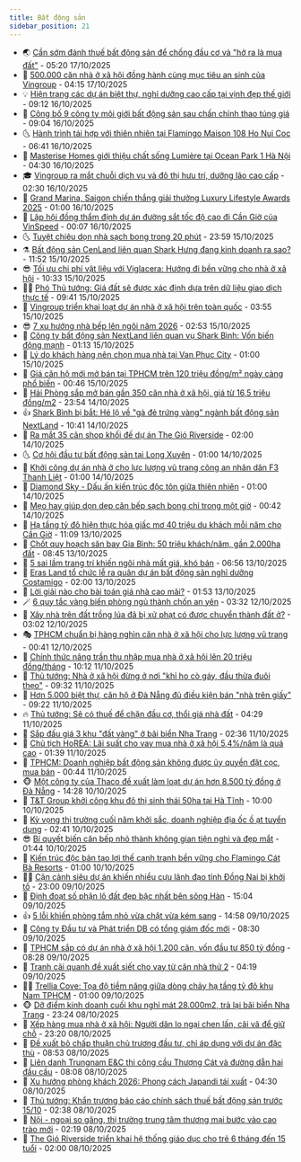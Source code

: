```yaml
---
title: Bất động sản
sidebar_position: 21
---
```


<!-- dantri-bat-dong-san:START -->
- 🌏 [Cần sớm đánh thuế bất động sản để chống đầu cơ và &quot;hở ra là mua đất&quot;](https://dantri.com.vn/bat-dong-san/can-som-danh-thue-bat-dong-san-de-chong-dau-co-va-ho-ra-la-mua-dat-20251017113056342.htm) - 05:20 17/10/2025
- 👹 [500.000 căn nhà ở xã hội đồng hành cùng mục tiêu an sinh của Vingroup](https://dantri.com.vn/bat-dong-san/500000-can-nha-o-xa-hoi-dong-hanh-cung-muc-tieu-an-sinh-cua-vingroup-20251017105348790.htm) - 04:15 17/10/2025
- 💡 [Hiện trạng các dự án biệt thự, nghỉ dưỡng cao cấp tại vịnh đẹp thế giới](https://dantri.com.vn/bat-dong-san/hien-trang-cac-du-an-biet-thu-nghi-duong-cao-cap-tai-vinh-dep-the-gioi-20251015120631470.htm) - 09:12 16/10/2025
- 🌋 [Công bố 9 công ty môi giới bất động sản sau chấn chỉnh thao túng giá](https://dantri.com.vn/bat-dong-san/cong-bo-9-cong-ty-moi-gioi-bat-dong-san-sau-chan-chinh-thao-tung-gia-20251015125533669.htm) - 09:04 16/10/2025
- 🌜 [Hành trình tái hợp với thiên nhiên tại Flamingo Maison 108 Ho Nui Coc](https://dantri.com.vn/bat-dong-san/hanh-trinh-tai-hop-voi-thien-nhien-tai-flamingo-maison-108-ho-nui-coc-20251016122516415.htm) - 06:41 16/10/2025
- 💃 [Masterise Homes giới thiệu chất sống Lumière tại Ocean Park 1 Hà Nội](https://dantri.com.vn/bat-dong-san/masterise-homes-gioi-thieu-chat-song-lumiere-tai-ocean-park-1-ha-noi-20251016105411268.htm) - 04:30 16/10/2025
- 🎓 [Vingroup ra mắt chuỗi dịch vụ và đô thị hưu trí, dưỡng lão cao cấp](https://dantri.com.vn/bat-dong-san/vingroup-ra-mat-chuoi-dich-vu-va-do-thi-huu-tri-duong-lao-cao-cap-20251016084718359.htm) - 02:30 16/10/2025
- 🌝 [Grand Marina, Saigon chiến thắng giải thưởng Luxury Lifestyle Awards 2025](https://dantri.com.vn/bat-dong-san/grand-marina-saigon-chien-thang-giai-thuong-luxury-lifestyle-awards-2025-20251015214714460.htm) - 01:00 16/10/2025
- 🧐 [Lập hội đồng thẩm định dự án đường sắt tốc độ cao đi Cần Giờ của VinSpeed](https://dantri.com.vn/bat-dong-san/lap-hoi-dong-tham-dinh-du-an-duong-sat-toc-do-cao-di-can-gio-cua-vinspeed-20251016054731658.htm) - 00:07 16/10/2025
- 🌜 [Tuyệt chiêu dọn nhà sạch bong trong 20 phút](https://dantri.com.vn/bat-dong-san/tuyet-chieu-don-nha-sach-bong-trong-20-phut-20251009084604150.htm) - 23:59 15/10/2025
- ⚗️ [Bất động sản CenLand liên quan Shark Hưng đang kinh doanh ra sao?](https://dantri.com.vn/bat-dong-san/bat-dong-san-cenland-lien-quan-shark-hung-dang-kinh-doanh-ra-sao-20251015170248233.htm) - 11:52 15/10/2025
- 😎 [Tối ưu chi phí vật liệu với Viglacera: Hướng đi bền vững cho nhà ở xã hội](https://dantri.com.vn/bat-dong-san/toi-uu-chi-phi-vat-lieu-voi-viglacera-huong-di-ben-vung-cho-nha-o-xa-hoi-20251015172620767.htm) - 10:33 15/10/2025
- 🧑‍🏫 [Phó Thủ tướng: Giá đất sẽ được xác định dựa trên dữ liệu giao dịch thực tế](https://dantri.com.vn/bat-dong-san/pho-thu-tuong-gia-dat-se-duoc-xac-dinh-dua-tren-du-lieu-giao-dich-thuc-te-20251015154604930.htm) - 09:41 15/10/2025
- 💪 [Vingroup triển khai loạt dự án nhà ở xã hội trên toàn quốc](https://dantri.com.vn/bat-dong-san/vingroup-trien-khai-loat-du-an-nha-o-xa-hoi-tren-toan-quoc-20251015102823328.htm) - 03:55 15/10/2025
- 😎 [7 xu hướng nhà bếp  lên ngôi năm 2026](https://dantri.com.vn/bat-dong-san/7-xu-huong-nha-bep-len-ngoi-nam-2026-20251014182936829.htm) - 02:53 15/10/2025
- 🧠 [Công ty bất động sản NextLand liên quan vụ Shark Bình: Vốn biến động mạnh](https://dantri.com.vn/kinh-doanh/cong-ty-bat-dong-san-nextland-lien-quan-vu-shark-binh-von-bien-dong-manh-20251014170158870.htm) - 01:13 15/10/2025
- 🧰 [Lý do khách hàng nên chọn mua nhà tại Van Phuc City](https://dantri.com.vn/bat-dong-san/ly-do-khach-hang-nen-chon-mua-nha-tai-van-phuc-city-20251014191829016.htm) - 01:00 15/10/2025
- 🤩 [Giá căn hộ mới mở bán tại TPHCM trên 120 triệu đồng/m² ngày càng phổ biến](https://dantri.com.vn/bat-dong-san/gia-can-ho-moi-mo-ban-tai-tphcm-tren-120-trieu-dongm-ngay-cang-pho-bien-20251015065746640.htm) - 00:46 15/10/2025
- 🦆 [Hải Phòng sắp mở bán gần 350 căn nhà ở xã hội, giá từ 16,5 triệu đồng/m2](https://dantri.com.vn/bat-dong-san/hai-phong-sap-mo-ban-gan-350-can-nha-o-xa-hoi-gia-tu-165-trieu-dongm2-20251015010942783.htm) - 23:54 14/10/2025
- 👍 [Shark Bình bị bắt: Hé lộ về &quot;gà đẻ trứng vàng&quot; ngành bất động sản NextLand](https://dantri.com.vn/kinh-doanh/shark-binh-bi-bat-he-lo-ve-ga-de-trung-vang-nganh-bat-dong-san-nextland-20251014163134618.htm) - 10:41 14/10/2025
- 🙉 [Ra mắt 35 căn shop khối đế dự án The Gió Riverside](https://dantri.com.vn/bat-dong-san/ra-mat-35-can-shop-khoi-de-du-an-the-gio-riverside-20251012090921202.htm) - 02:00 14/10/2025
- 🌜 [Cơ hội đầu tư bất động sản tại Long Xuyên](https://dantri.com.vn/bat-dong-san/co-hoi-dau-tu-bat-dong-san-tai-long-xuyen-20251013214950816.htm) - 01:00 14/10/2025
- 🌋 [Khởi công dự án nhà ở cho lực lượng vũ trang công an nhân dân F3 Thanh Liệt](https://dantri.com.vn/bat-dong-san/khoi-cong-du-an-nha-o-cho-luc-luong-vu-trang-cong-an-nhan-dan-f3-thanh-liet-20251013214426758.htm) - 01:00 14/10/2025
- 🥰 [Diamond Sky - Dấu ấn kiến trúc độc tôn giữa thiên nhiên](https://dantri.com.vn/bat-dong-san/diamond-sky-dau-an-kien-truc-doc-ton-giua-thien-nhien-20251013180647906.htm) - 01:00 14/10/2025
- 💯 [Mẹo hay giúp dọn dẹp căn bếp sạch bong chỉ trong một giờ](https://dantri.com.vn/bat-dong-san/meo-hay-giup-don-dep-can-bep-sach-bong-chi-trong-mot-gio-20251012105539161.htm) - 00:42 14/10/2025
- 🤩 [Hạ tầng tỷ đô hiện thực hóa giấc mơ 40 triệu du khách mỗi năm cho Cần Giờ](https://dantri.com.vn/bat-dong-san/ha-tang-ty-do-hien-thuc-hoa-giac-mo-40-trieu-du-khach-moi-nam-cho-can-gio-20251013175140186.htm) - 11:09 13/10/2025
- 💄 [Chốt quy hoạch sân bay Gia Bình: 50 triệu khách/năm, gần 2.000ha đất](https://dantri.com.vn/bat-dong-san/chot-quy-hoach-san-bay-gia-binh-50-trieu-khachnam-gan-2000ha-dat-20251013152442637.htm) - 08:45 13/10/2025
- 🦍 [5 sai lầm trang trí khiến ngôi nhà mất giá, khó bán](https://dantri.com.vn/bat-dong-san/5-sai-lam-trang-tri-khien-ngoi-nha-mat-gia-kho-ban-20251013085815800.htm) - 06:56 13/10/2025
- 🎡 [Eras Land tổ chức lễ ra quân dự án bất động sản nghỉ dưỡng Costamigo](https://dantri.com.vn/bat-dong-san/eras-land-to-chuc-le-ra-quan-du-an-bat-dong-san-nghi-duong-costamigo-20251012231445138.htm) - 02:00 13/10/2025
- 🐎 [Lời giải nào cho bài toán giá nhà cao mãi?](https://dantri.com.vn/bat-dong-san/loi-giai-nao-cho-bai-toan-gia-nha-cao-mai-20251012112423167.htm) - 01:53 13/10/2025
- 🪄 [6 quy tắc vàng biến phòng ngủ thành chốn an yên](https://dantri.com.vn/bat-dong-san/6-quy-tac-vang-bien-phong-ngu-thanh-chon-an-yen-20251012101025758.htm) - 03:32 12/10/2025
- 💼 [Xây nhà trên đất trồng lúa đã bị xử phạt có được chuyển thành đất ở?](https://dantri.com.vn/bat-dong-san/xay-nha-tren-dat-trong-lua-da-bi-xu-phat-co-duoc-chuyen-thanh-dat-o-20251012073711131.htm) - 03:02 12/10/2025
- 🎭 [TPHCM chuẩn bị hàng nghìn căn nhà ở xã hội cho lực lượng vũ trang](https://dantri.com.vn/thoi-su/tphcm-chuan-bi-hang-nghin-can-nha-o-xa-hoi-cho-luc-luong-vu-trang-20251011225940619.htm) - 00:41 12/10/2025
- 🐻 [Chính thức nâng trần thu nhập mua nhà ở xã hội lên 20 triệu đồng/tháng](https://dantri.com.vn/bat-dong-san/chinh-thuc-nang-tran-thu-nhap-mua-nha-o-xa-hoi-len-20-trieu-dongthang-20251011170653367.htm) - 10:12 11/10/2025
- 💃 [Thủ tướng: Nhà ở xã hội đừng ở nơi &quot;khỉ ho cò gáy, đầu thừa đuôi thẹo&quot;](https://dantri.com.vn/bat-dong-san/thu-tuong-nha-o-xa-hoi-dung-o-noi-khi-ho-co-gay-dau-thua-duoi-theo-20251011162656231.htm) - 09:32 11/10/2025
- 🦣 [Hơn 5.000 biệt thự, căn hộ ở Đà Nẵng đủ điều kiện bán &quot;nhà trên giấy&quot;](https://dantri.com.vn/bat-dong-san/hon-5000-biet-thu-can-ho-o-da-nang-du-dieu-kien-ban-nha-tren-giay-20251011154901654.htm) - 09:22 11/10/2025
- 🔥 [Thủ tướng: Sẽ có thuế để chặn đầu cơ, thổi giá nhà đất](https://dantri.com.vn/bat-dong-san/thu-tuong-se-co-thue-de-chan-dau-co-thoi-gia-nha-dat-20251011110832734.htm) - 04:29 11/10/2025
- 🤩 [Sắp đấu giá 3 khu &quot;đất vàng&quot; ở bãi biển Nha Trang](https://dantri.com.vn/bat-dong-san/sap-dau-gia-3-khu-dat-vang-o-bai-bien-nha-trang-20251010171747442.htm) - 02:36 11/10/2025
- 🥳 [Chủ tịch HoREA: Lãi suất cho vay mua nhà ở xã hội 5,4%/năm là quá cao](https://dantri.com.vn/bat-dong-san/chu-tich-horea-lai-suat-cho-vay-mua-nha-o-xa-hoi-54nam-la-qua-cao-20251011061026777.htm) - 01:39 11/10/2025
- 🤗 [TPHCM: Doanh nghiệp bất động sản không được ủy quyền đặt cọc, mua bán](https://dantri.com.vn/bat-dong-san/tphcm-doanh-nghiep-bat-dong-san-khong-duoc-uy-quyen-dat-coc-mua-ban-20251011054839669.htm) - 00:44 11/10/2025
- 🐵 [Một công ty của Thaco đề xuất làm loạt dự án hơn 8.500 tỷ đồng ở Đà Nẵng](https://dantri.com.vn/bat-dong-san/mot-cong-ty-cua-thaco-de-xuat-lam-loat-du-an-hon-8500-ty-dong-o-da-nang-20251010153746612.htm) - 14:28 10/10/2025
- 🤖 [T&amp;T Group khởi công khu đô thị sinh thái 50ha tại Hà Tĩnh](https://dantri.com.vn/bat-dong-san/tt-group-khoi-cong-khu-do-thi-sinh-thai-50ha-tai-ha-tinh-20251010163927026.htm) - 10:00 10/10/2025
- 👺 [Kỳ vọng thị trường cuối năm khởi sắc, doanh nghiệp địa ốc ồ ạt tuyển dụng](https://dantri.com.vn/bat-dong-san/ky-vong-thi-truong-cuoi-nam-khoi-sac-doanh-nghiep-dia-oc-o-at-tuyen-dung-20251010090953869.htm) - 02:41 10/10/2025
- 😎 [Bí quyết biến căn bếp nhỏ thành không gian tiện nghi và đẹp mắt](https://dantri.com.vn/bat-dong-san/bi-quyet-bien-can-bep-nho-thanh-khong-gian-tien-nghi-va-dep-mat-20251010003452651.htm) - 01:44 10/10/2025
- 🤠 [Kiến trúc độc bản tạo lợi thế cạnh tranh bền vững cho Flamingo Cát Bà Resorts](https://dantri.com.vn/bat-dong-san/kien-truc-doc-ban-tao-loi-the-canh-tranh-ben-vung-cho-flamingo-cat-ba-resorts-20251009121632678.htm) - 01:00 10/10/2025
- 👨‍🏫 [Cận cảnh siêu dự án khiến nhiều cựu lãnh đạo tỉnh Đồng Nai bị khởi tố](https://dantri.com.vn/bat-dong-san/can-canh-sieu-du-an-khien-nhieu-cuu-lanh-dao-tinh-dong-nai-bi-khoi-to-20251009142147526.htm) - 23:00 09/10/2025
- 🧰 [Định đoạt số phận lô đất đẹp bậc nhất bên sông Hàn](https://dantri.com.vn/bat-dong-san/dinh-doat-so-phan-lo-dat-dep-bac-nhat-ben-song-han-20251009093918608.htm) - 15:04 09/10/2025
- 👍 [5 lỗi khiến phòng tắm nhỏ vừa chật vừa kém sang](https://dantri.com.vn/bat-dong-san/5-loi-khien-phong-tam-nho-vua-chat-vua-kem-sang-20251009120431011.htm) - 14:58 09/10/2025
- 🌈 [Công ty Đầu tư và Phát triển DB có tổng giám đốc mới](https://dantri.com.vn/bat-dong-san/cong-ty-dau-tu-va-phat-trien-db-co-tong-giam-doc-moi-20251009150116202.htm) - 08:30 09/10/2025
- 🐲 [TPHCM sắp có dự án nhà ở xã hội 1.200 căn, vốn đầu tư 850 tỷ đồng](https://dantri.com.vn/bat-dong-san/tphcm-sap-co-du-an-nha-o-xa-hoi-1200-can-von-dau-tu-850-ty-dong-20251009152324694.htm) - 08:28 09/10/2025
- 💄 [Tranh cãi quanh đề xuất siết cho vay từ căn nhà thứ 2](https://dantri.com.vn/bat-dong-san/tranh-cai-quanh-de-xuat-siet-cho-vay-tu-can-nha-thu-2-20251009101412936.htm) - 04:19 09/10/2025
- 👨‍🏫 [Trellia Cove: Tọa độ tiềm năng giữa dòng chảy hạ tầng tỷ đô khu Nam TPHCM](https://dantri.com.vn/bat-dong-san/trellia-cove-toa-do-tiem-nang-giua-dong-chay-ha-tang-ty-do-khu-nam-tphcm-20251008223217466.htm) - 01:00 09/10/2025
- 🐵 [Dỡ điểm kinh doanh cuối khu nghỉ mát 28.000m2, trả lại bãi biển Nha Trang](https://dantri.com.vn/bat-dong-san/do-diem-kinh-doanh-cuoi-khu-nghi-mat-28000m2-tra-lai-bai-bien-nha-trang-20251008121154419.htm) - 23:24 08/10/2025
- 🎉 [Xếp hàng mua nhà ở xã hội: Người dân lo ngại chen lấn, cãi vã để giữ chỗ](https://dantri.com.vn/bat-dong-san/xep-hang-mua-nha-o-xa-hoi-nguoi-dan-lo-ngai-chen-lan-cai-va-de-giu-cho-20251008142205612.htm) - 23:20 08/10/2025
- 💫 [Đề xuất bỏ chấp thuận chủ trương đầu tư, chỉ áp dụng với dự án đặc thù](https://dantri.com.vn/bat-dong-san/de-xuat-bo-chap-thuan-chu-truong-dau-tu-chi-ap-dung-voi-du-an-dac-thu-20251008090721257.htm) - 08:53 08/10/2025
- 🦄 [Liên danh Trungnam E&amp;C thi công cầu Thượng Cát và đường dẫn hai đầu cầu](https://dantri.com.vn/bat-dong-san/lien-danh-trungnam-ec-thi-cong-cau-thuong-cat-va-duong-dan-hai-dau-cau-20251008145713910.htm) - 08:08 08/10/2025
- 🌮 [Xu hướng phòng khách 2026: Phong cách Japandi tái xuất](https://dantri.com.vn/bat-dong-san/xu-huong-phong-khach-2026-phong-cach-japandi-tai-xuat-20251007122614157.htm) - 04:30 08/10/2025
- 💯 [Thủ tướng: Khẩn trương báo cáo chính sách thuế bất động sản trước 15/10](https://dantri.com.vn/bat-dong-san/thu-tuong-khan-truong-bao-cao-chinh-sach-thue-bat-dong-san-truoc-1510-20251008091916863.htm) - 02:38 08/10/2025
- 🌊 [Nội - ngoại so găng, thị trường trung tâm thương mại bước vào cao trào mới](https://dantri.com.vn/kinh-doanh/noi-ngoai-so-gang-thi-truong-trung-tam-thuong-mai-buoc-vao-cao-trao-moi-20251007174441031.htm) - 02:19 08/10/2025
- 🤖 [The Gió Riverside triển khai hệ thống giáo dục cho trẻ 6 tháng đến 15 tuổi](https://dantri.com.vn/bat-dong-san/the-gio-riverside-trien-khai-he-thong-giao-duc-cho-tre-6-thang-den-15-tuoi-20251007202909636.htm) - 02:00 08/10/2025<!-- dantri-bat-dong-san:END -->
